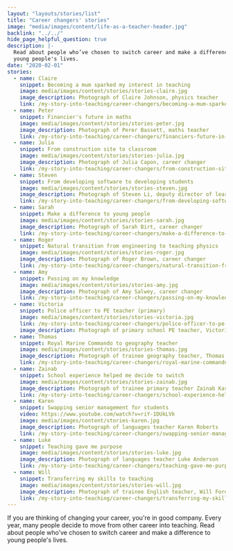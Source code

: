 ```yaml
---
layout: "layouts/stories/list"
title: "Career changers' stories"
image: "media/images/content/life-as-a-teacher-header.jpg"
backlink: "../../"
hide_page_helpful_question: true
description: |-
  Read about people who’ve chosen to switch career and make a difference to
  young people's lives.
date: "2020-02-01"
stories:
  - name: Claire
    snippet: Becoming a mum sparked my interest in teaching
    image: media/images/content/stories/stories-claire.jpg
    image_description: Photograph of Claire Johnson, physics teacher
    link: /my-story-into-teaching/career-changers/becoming-a-mum-sparked-my-interest-in-teaching
  - name: Peter
    snippet: Financier's future in maths
    image: media/images/content/stories/stories-peter.jpg
    image_description: Photograph of Perer Bassett, maths teacher
    link: /my-story-into-teaching/career-changers/financiers-future-in-maths
  - name: Julia
    snippet: From construction site to classroom
    image: media/images/content/stories/stories-julia.jpg
    image_description: Photograph of Julia Capon, career changer
    link: /my-story-into-teaching/career-changers/from-construction-site-to-classroom
  - name: Steven
    snippet: From developing software to developing students
    image: media/images/content/stories/stories-steven.jpg
    image_description: Photograph of Steven Li, deputy director of learning for ICT and maths
    link: /my-story-into-teaching/career-changers/from-developing-software-to-developing-students
  - name: Sarah
    snippet: Make a difference to young people
    image: media/images/content/stories/stories-sarah.jpg
    image_description: Photograph of Sarah Birt, career changer
    link: /my-story-into-teaching/career-changers/make-a-difference-to-young-people
  - name: Roger
    snippet: Natural transition from engineering to teaching physics
    image: media/images/content/stories/stories-roger.jpg
    image_description: Photograph of Roger Brown, career changer
    link: /my-story-into-teaching/career-changers/natural-transition-from-engineering-to-teaching-physics
  - name: Amy
    snippet: Passing on my knowledge
    image: media/images/content/stories/stories-amy.jpg
    image_description: Photograph of Amy Salwey, career changer
    link: /my-story-into-teaching/career-changers/passing-on-my-knowledge
  - name: Victoria
    snippet: Police officer to PE teacher (primary)
    image: media/images/content/stories/stories-victoria.jpg
    link: /my-story-into-teaching/career-changers/police-officer-to-pe-teacher
    image_description: Photograph of primary school PE teacher, Victoria Barton
  - name: Thomas
    snippet: Royal Marine Commando to geography teacher
    image: media/images/content/stories/stories-thomas.jpg
    image_description: Photograph of trainee geography teacher, Thomas
    link: /my-story-into-teaching/career-changers/royal-marine-commando-to-geography-teacher
  - name: Zainab
    snippet: School experience helped me decide to switch
    image: media/images/content/stories/stories-zainab.jpg
    image_description: Photograph of trainee primary teacher Zainab Kasmani
    link: /my-story-into-teaching/career-changers/school-experience-helped-me-decide-to-switch
  - name: Karen
    snippet: Swapping senior management for students
    video: https://www.youtube.com/watch?v=riY-1DUkLVk
    image: media/images/content/stories-karen.jpg
    image_description: Photograph of languages teacher Karen Roberts
    link: /my-story-into-teaching/career-changers/swapping-senior-management-for-students
  - name: Luke
    snippet: Teaching gave me purpose
    image: media/images/content/stories/stories-luke.jpg
    image_description: Photograph of languages teacher Luke Anderson
    link: /my-story-into-teaching/career-changers/teaching-gave-me-purpose
  - name: Will
    snippet: Transferring my skills to teaching
    image: media/images/content/stories/stories-will.jpg
    image_description: Photograph of trainee English teacher, Will Fordham
    link: /my-story-into-teaching/career-changers/transferring-my-skills-to-teaching
---
```


If you are thinking of changing your career, you're in good company. Every year, many people decide to move from other career into teaching. Read about people who’ve chosen to switch career and make a difference to young people's lives.
